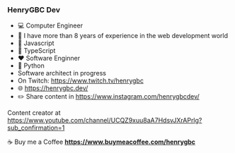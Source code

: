 ### HenryGBC Dev

- :computer: Computer Engineer
- :floppy_disk: I have more than 8 years of experience in the web development world
- :yellow_heart: Javascript
- :blue_heart: TypeScript
- :heart: Software Enginner
- :yellow_heart: Python
- Software architect in progress
- On Twitch: https://www.twitch.tv/henrygbc
- :globe_with_meridians: https://henrygbc.dev/
- :pencil2: Share content in https://www.instagram.com/henrygbcdev/

Content creator at https://www.youtube.com/channel/UCQZ9xuu8aA7HdsvJXrAPrlg?sub_confirmation=1

☕ Buy me a Coffee **https://www.buymeacoffee.com/henrygbc**
